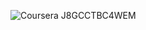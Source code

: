 ![Coursera J8GCCTBC4WEM](https://github.com/jetztlos/DeepLearning.AI_TensorFlow-Dev/assets/107435557/14db011d-bb85-475d-a417-d01eeffa8b84)


